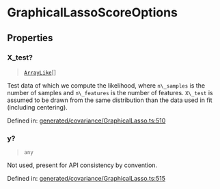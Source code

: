 # GraphicalLassoScoreOptions

## Properties

### X\_test?

> [`ArrayLike`](../types/ArrayLike.md)[]

Test data of which we compute the likelihood, where `n\_samples` is the number of samples and `n\_features` is the number of features. `X\_test` is assumed to be drawn from the same distribution than the data used in fit (including centering).

Defined in:  [generated/covariance/GraphicalLasso.ts:510](https://github.com/transitive-bullshit/scikit-learn-ts/blob/122b3c0/packages/sklearn/src/generated/covariance/GraphicalLasso.ts#L510)

### y?

> `any`

Not used, present for API consistency by convention.

Defined in:  [generated/covariance/GraphicalLasso.ts:515](https://github.com/transitive-bullshit/scikit-learn-ts/blob/122b3c0/packages/sklearn/src/generated/covariance/GraphicalLasso.ts#L515)
